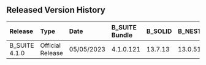 **Released Version History**
-------------------------------------------------------------

| Release       | Type              | Date       | B_SUITE Bundle | B_SOLID | B_NEST      | B_LABEL   | B_REPOSITORY | B_OPTI    |
| :------------ | :---------------- | :--------- | :------------- | :------ | :---------- | :-------- | :----------- | :-------- |
| B_SUITE 4.1.0 | Official Release | 05/05/2023 | 4.1.0.121     | 13.7.13 | 13.0.511.0  | 13.1.3.0  | 9.0.162.0    | 2.0.466.0 |

